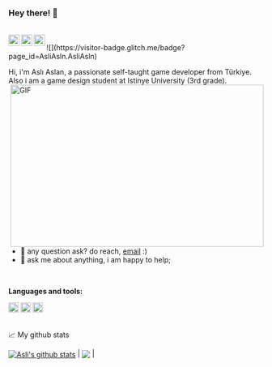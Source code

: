 ### Hey there! :wave:

<br />

<a href="https://www.instagram.com/aslannasli_/">
  <img align="left" alt="Aslı's Instagram" width="22px" src="https://raw.githubusercontent.com/hussainweb/hussainweb/main/icons/instagram.png" />
</a>
<a href="discordapp.com/users/762917175564304414">
  <img align="left" alt="Aslı's Discord" width="22px" src="https://raw.githubusercontent.com/peterthehan/peterthehan/master/assets/discord.svg" />
</a>
<a href="https://www.linkedin.com/in/aslı-aslan-049583197/">
  <img align="left" alt="Aslı's LinkedIN" width="22px" src="https://raw.githubusercontent.com/peterthehan/peterthehan/master/assets/linkedin.svg" />
</a>


<br />
![](https://visitor-badge.glitch.me/badge?page_id=AsliAsln.AsliAsln)

<br />

Hi, i'm Aslı Aslan, a passionate self-taught game developer from Türkiye. Also i am a game design student at Istinye University (3rd grade). 
  <img align="right" alt="GIF" src="https://github.com/AsliAsln/AsliAsln/blob/master/code.gif?raw=true" width="500" height="320" />
  
  
<br />
  
- 💼 any question ask? do reach, [email](mailto:asliaslan450@gmail.com) :)
- 💬 ask me about anything, i am happy to help;

<br />

**Languages and tools:**  


<code><img height="20" src="https://cdn-icons-png.flaticon.com/512/6132/6132221.png"></code>
<code><img height="20" src="https://cdn-icons-png.flaticon.com/512/6132/6132222.png"></code>
<code><img height="20" src="https://cdn-icons-png.flaticon.com/512/5969/5969294.png"></code>





<br />
📈 My github stats

 <br />

<a href="https://github.com/AsliAsln/github-readme-stats"><img align="center" src="https://github-readme-stats.vercel.app/api?username=AsliAsln&show_icons=true&include_all_commits=true&theme=dark&hide_border=true" alt="Asli's github stats" /></a> | <a href="https://github.com/AsliAsln/github-readme-stats"><img align="center" src="https://github-readme-stats.vercel.app/api/top-langs/?username=AsliAsln&layout=compact&theme=tokyonight&hide_border=true" /></a> |



